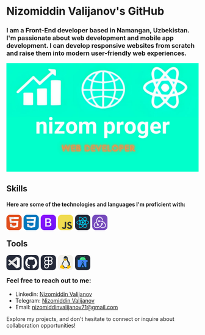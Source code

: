 # Nizomiddin Valijanov's GitHub

### I am a Front-End developer based in Namangan, Uzbekistan. I'm passionate about web development and mobile app development. I can develop responsive websites from scratch and raise them into modern user-friendly web experiences.

![Screenshot](https://github.com/Nizomiddin-Valijanov/Nizomiddin-Valijanov/blob/main/photo_2024-02-03_22-45-07.jpg)

## Skills

#### Here are some of the technologies and languages I'm proficient with:

<img align="left" alt="HTML" width="40px" style="padding-right:5px;"
   src="https://github.com/tandpfun/skill-icons/blob/main/icons/HTML.svg"
   />
<img align="left" alt="CSS" width="40px" style="padding-right:5px;"
   src="https://github.com/tandpfun/skill-icons/blob/main/icons/CSS.svg"
   />
<img align="left" alt="BOOTSTRAP" width="40px" style="padding-right:5px;"
   src="https://github.com/tandpfun/skill-icons/blob/main/icons/Bootstrap.svg"
   />

<img align="left" alt="JavaScript" width="40px" style="padding-right:5px;"
   src="https://github.com/tandpfun/skill-icons/blob/main/icons/JavaScript.svg"
   />

<img align="left" alt="React" width="40px" style="padding-right:5px;"
   src="https://github.com/tandpfun/skill-icons/blob/main/icons/React-Dark.svg"
   />
<img align="left" alt="REDUX" width="40px" style="padding-right:5px;"
   src="https://github.com/tandpfun/skill-icons/blob/main/icons/Redux.svg"
   />

<br />
<br />

## Tools

<img align="left" alt="Visual Studio" width="40px" style="padding-right:5px;"
   src="https://github.com/tandpfun/skill-icons/blob/main/icons/VSCode-Dark.svg"
   />

<img align="left" alt="Github" width="40px" style="padding-right:5px;"
   src="https://github.com/tandpfun/skill-icons/blob/main/icons/Github-Dark.svg"
   />

<img align="left" alt="Figma" width="40px" style="padding-right:5px;"
   src="https://github.com/tandpfun/skill-icons/blob/main/icons/Figma-Dark.svg"
   />

<img align="left" alt="Linux" width="40px" style="padding-right:5px;"
   src="https://github.com/tandpfun/skill-icons/blob/main/icons/Linux-Light.svg"
   />

<img align="left" alt="Android Studio" width="40px" style="padding-right:5px;"
   src="https://github.com/tandpfun/skill-icons/blob/main/icons/AndroidStudio-Dark.svg"
   />

<br />
<br />

### Feel free to reach out to me:

- Linkedin: [Nizomiddin Valijanov](https://www.linkedin.com/in/nizomiddin-valijanov-5b80032aa)
- Telegram: [Nizomiddin Valijanov](https://t.me/NizomiWebDev)
- Email: nizomiddinvalijanov71@gmail.com

Explore my projects, and don't hesitate to connect or inquire about collaboration opportunities!
